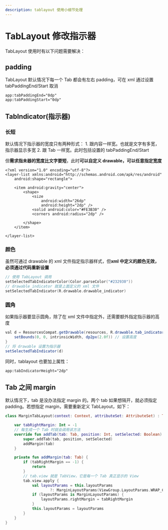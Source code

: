 ```yaml
---
description: tablayout 使用小细节处理
---
```


# TabLayout 修改指示器

TabLayout 使用时有以下问题需要解决：

## padding

TabLayout 默认情况下每一个 Tab 都会有左右 padding，可在 xml 通过设置 tabPaddingEnd/Start 取消

```markup
app:tabPaddingEnd="0dp"
app:tabPaddingStart="0dp"
```

## TabIndicator(指示器)

### 长短

默认情况下指示器的宽度只有两种形式： 1. 跟内容一样宽。也就是文字有多宽，指示器显示多宽 2. 跟 Tab 一样宽。此时包括设置的 tabPaddingEnd/Start

但**需求指未器的宽度比文字要短**，此时**可以自定义 drawable，可以任意指定宽度**

```markup
<?xml version="1.0" encoding="utf-8"?>
<layer-list xmlns:android="http://schemas.android.com/apk/res/android"
    android:shape="rectangle">

    <item android:gravity="center">
        <shape>
            <size
                android:width="26dp"
                android:height="2dp" />
            <solid android:color="#FE3B30" />
            <corners android:radius="2dp" />

        </shape>
    </item>

</layer-list>
```

### 颜色

虽然可通过 drawable 的 xml 文件指定指示器样式，但**xml 中定义的颜色无效，必须通过代码重新设置**

```kotlin
// 使用 TabLayout 调用
setSelectedTabIndicatorColor(Color.parseColor("#232930"))
// drawable_indicator 就是上面定义的 xml 文件
setSelectedTabIndicator(R.drawable.drawable_indicator)
```

### 圆角

如果指示器要显示圆角，除了在 xml 文件中指定外，还需要额外指定指示器的高度

```java
val d = ResourcesCompat.getDrawable(resources, R.drawable.tab_indicator, null)?.apply {
    setBounds(0, 0, intrinsicWidth, dp2px(2.0f)) // 设置高度
}
// 将 drawable 设置为指示器
setSelectedTabIndicator(d)
```

同时，tablayout 也要加上属性：

```markup
app:tabIndicatorHeight="2dp"
```

## Tab 之间 margin

默认情况下，tab 是没办法指定 margin 的。两个 tab 如果想隔开，就必须指定 padding。若想指定 margin，需要重新定义 TabLayout，如下：

```kotlin
class MarginTabLayout(context: Context, attributeSet: AttributeSet) : TabLayout(context, attributeSet) {

    var tabRightMargin: Int = -1
    // 每生成一个 Tab 时就会调用该方法
    override fun addTab(tab: Tab, position: Int, setSelected: Boolean) {
        super.addTab(tab, position, setSelected)
        addMargin(tab)
    }

    private fun addMargin(tab: Tab) {
        if (tabRightMargin == -1) {
            return
        }
        // tab.view 就是 TabView，它是每一个 Tab 真正显示的 View
        tab.view.apply {
            val layoutParams = this.layoutParams
                    ?: MarginLayoutParams(ViewGroup.LayoutParams.WRAP_CONTENT, ViewGroup.LayoutParams.WRAP_CONTENT)
            if (layoutParams is MarginLayoutParams) {
                layoutParams.rightMargin = tabRightMargin
            }
            this.layoutParams = layoutParams
        }
    }
}
```
